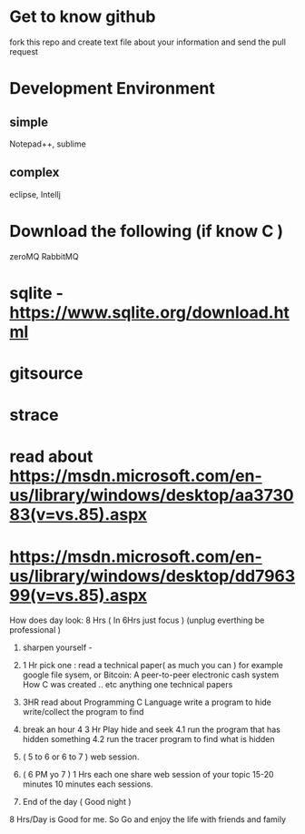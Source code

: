 # Get to know github
fork this repo and create text file about your information and send the pull request
# Development Environment
 ## simple 
  Notepad++, sublime 
 ## complex
  eclipse, Intellj
  
# Download the following (if know C )
  zeroMQ
  RabbitMQ
#  sqlite - https://www.sqlite.org/download.html
#  gitsource 
#  strace
# read about https://msdn.microsoft.com/en-us/library/windows/desktop/aa373083(v=vs.85).aspx
# https://msdn.microsoft.com/en-us/library/windows/desktop/dd796399(v=vs.85).aspx


  
  How does day look: 8 Hrs ( In 6Hrs just focus )
  (unplug everthing be professional )
   
  1. sharpen yourself - 
   1. 1 Hr pick one : read a technical paper( as much you can )
       for example google file sysem, or 
       Bitcoin: A peer-to-peer electronic cash system
       How C was created .. etc anything one technical papers
       
   2. 3HR read about Programming C Language 
       write a program to hide
       write/collect the program to find 
        
   3.  break an hour 
   4  3 Hr Play hide and seek
      4.1 run the program that has hidden something
      4.2 run the tracer program to find what is hidden
      
   5. ( 5 to 6 or 6 to 7 ) web session.
   5. ( 6 PM yo 7 ) 1 Hrs each one share web session of 
      your topic 15-20 minutes
      10 minutes each sessions.
   6. End of the day ( Good night )

8 Hrs/Day is Good for me. 
So Go and enjoy the life with friends and family 
   
   
      
   
   
  
  

